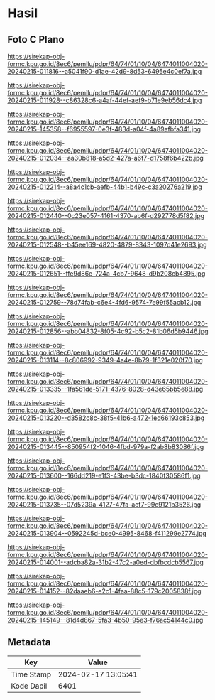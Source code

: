 # Hasil

## Foto C Plano

https://sirekap-obj-formc.kpu.go.id/8ec6/pemilu/pdpr/64/74/01/10/04/6474011004020-20240215-011816--a5041f90-d1ae-42d9-8d53-6495e4c0ef7a.jpg

https://sirekap-obj-formc.kpu.go.id/8ec6/pemilu/pdpr/64/74/01/10/04/6474011004020-20240215-011928--c86328c6-a4af-44ef-aef9-b71e9eb56dc4.jpg

https://sirekap-obj-formc.kpu.go.id/8ec6/pemilu/pdpr/64/74/01/10/04/6474011004020-20240215-145358--f6955597-0e3f-483d-a04f-4a89afbfa341.jpg

https://sirekap-obj-formc.kpu.go.id/8ec6/pemilu/pdpr/64/74/01/10/04/6474011004020-20240215-012034--aa30b818-a5d2-427a-a6f7-d1758f6b422b.jpg

https://sirekap-obj-formc.kpu.go.id/8ec6/pemilu/pdpr/64/74/01/10/04/6474011004020-20240215-012214--a8a4c1cb-aefb-44b1-b49c-c3a20276a219.jpg

https://sirekap-obj-formc.kpu.go.id/8ec6/pemilu/pdpr/64/74/01/10/04/6474011004020-20240215-012440--0c23e057-4161-4370-ab6f-d292778d5f82.jpg

https://sirekap-obj-formc.kpu.go.id/8ec6/pemilu/pdpr/64/74/01/10/04/6474011004020-20240215-012548--b45ee169-4820-4879-8343-1097d41e2693.jpg

https://sirekap-obj-formc.kpu.go.id/8ec6/pemilu/pdpr/64/74/01/10/04/6474011004020-20240215-012651--ffe9d86e-724a-4cb7-9648-d9b208cb4895.jpg

https://sirekap-obj-formc.kpu.go.id/8ec6/pemilu/pdpr/64/74/01/10/04/6474011004020-20240215-012759--78d74fab-c6e4-4fd6-9574-7e99f55acb12.jpg

https://sirekap-obj-formc.kpu.go.id/8ec6/pemilu/pdpr/64/74/01/10/04/6474011004020-20240215-012856--abb04832-8f05-4c92-b5c2-81b06d5b9446.jpg

https://sirekap-obj-formc.kpu.go.id/8ec6/pemilu/pdpr/64/74/01/10/04/6474011004020-20240215-013114--8c806992-9349-4a4e-8b79-1f321e020f70.jpg

https://sirekap-obj-formc.kpu.go.id/8ec6/pemilu/pdpr/64/74/01/10/04/6474011004020-20240215-013335--1fa561de-5171-4376-8028-d43e65bb5e88.jpg

https://sirekap-obj-formc.kpu.go.id/8ec6/pemilu/pdpr/64/74/01/10/04/6474011004020-20240215-013220--d3582c8c-38f5-41b6-a472-1ed66193c853.jpg

https://sirekap-obj-formc.kpu.go.id/8ec6/pemilu/pdpr/64/74/01/10/04/6474011004020-20240215-013445--850954f2-1046-4fbd-979a-f2ab8b83086f.jpg

https://sirekap-obj-formc.kpu.go.id/8ec6/pemilu/pdpr/64/74/01/10/04/6474011004020-20240215-013600--166dd219-e1f3-43be-b3dc-1840f30586f1.jpg

https://sirekap-obj-formc.kpu.go.id/8ec6/pemilu/pdpr/64/74/01/10/04/6474011004020-20240215-013735--07d5239a-4127-47fa-acf7-99e9121b3526.jpg

https://sirekap-obj-formc.kpu.go.id/8ec6/pemilu/pdpr/64/74/01/10/04/6474011004020-20240215-013904--0592245d-bce0-4995-8468-f411299e2774.jpg

https://sirekap-obj-formc.kpu.go.id/8ec6/pemilu/pdpr/64/74/01/10/04/6474011004020-20240215-014001--adcba82a-31b2-47c2-a0ed-dbfbcdcb5567.jpg

https://sirekap-obj-formc.kpu.go.id/8ec6/pemilu/pdpr/64/74/01/10/04/6474011004020-20240215-014152--82daaeb6-e2c1-4faa-88c5-179c2005838f.jpg

https://sirekap-obj-formc.kpu.go.id/8ec6/pemilu/pdpr/64/74/01/10/04/6474011004020-20240215-145149--81d4d867-5fa3-4b50-95e3-f76ac54144c0.jpg


## Metadata

| Key        | Value               |
| ---------- | ------------------- |
| Time Stamp | 2024-02-17 13:05:41 |
| Kode Dapil | 6401                |



